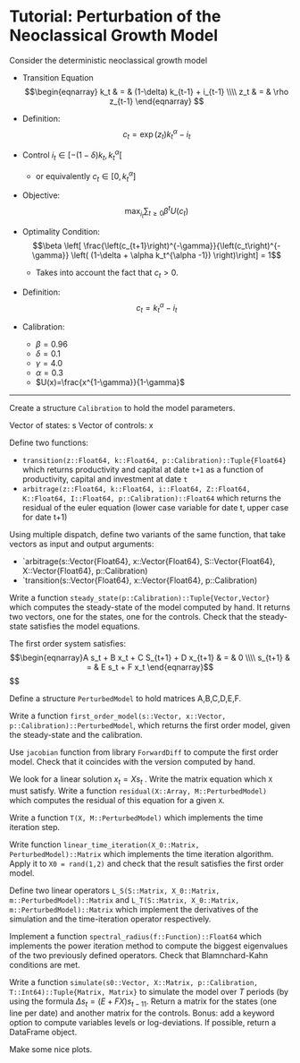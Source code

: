 # Tutorial: Perturbation of the Neoclassical Growth Model

Consider the deterministic neoclassical growth model

- Transition Equation
$$\begin{eqnarray}
k_t & = & (1-\delta) k_{t-1} + i_{t-1} \\\\
z_t & = & \rho z_{t-1}
\end{eqnarray}
$$

- Definition:
$$c_t = \exp(z_t) k_t^\alpha - i_t$$

- Control $i_t\in[-(1-\delta) k_t,k_t^\alpha[$
  - or equivalently $c_t \in [0, k_t^{\alpha}]$

- Objective:
$$\max_{i_t} \sum_{t\geq0} \beta^t U(c_t)$$



- Optimality Condition:
$$\beta  \left[ \frac{\left(c_{t+1}\right)^{-\gamma}}{\left(c_t\right)^{-\gamma}} \left( (1-\delta + \alpha k_t^{\alpha -1}) \right)\right] = 1$$
  - Takes into account the fact that $c_t>0$.
- Definition:
$$c_t = k_t^\alpha - i_t$$


- Calibration:
  - $\beta = 0.96$
  - $\delta = 0.1$
  - $\gamma = 4.0$
  - $\alpha = 0.3$
  - $U(x)=\frac{x^{1-\gamma}}{1-\gamma}$
  

---

Create a structure `Calibration` to hold the model parameters.

Vector of states: s
Vector of controls: x

Define two functions: 
- `transition(z::Float64, k::Float64, p::Calibration)::Tuple{Float64}` which returns productivity and capital at date `t+1` as a function of productivity, capital and investment at date `t`
- `arbitrage(z::Float64, k::Float64, i::Float64, Z::Float64, K::Float64, I::Float64, p::Calibration)::Float64` which returns the residual of the euler equation (lower case variable for date t, upper case for date t+1)

Using multiple dispatch, define two variants of the same function, that take vectors as input and output arguments:
- `arbitrage(s::Vector{Float64}, x::Vector{Float64}, S::Vector{Float64}, X::Vector{Float64}, p::Calibration)
- `transition(s::Vector{Float64}, x::Vector{Float64}, p::Calibration)


Write a function `steady_state(p::Calibration)::Tuple{Vector,Vector}` which computes the steady-state of the model computed by hand. It returns two vectors, one for the states, one for the controls. Check that the steady-state satisfies the model equations.


The first order system satisfies:
$$\begin{eqnarray}A s_t + B x_t + C S_{t+1} + D x_{t+1} & = & 0 \\\\ 
s_{t+1} & = & E s_t + F x_t
 \end{eqnarray}$$
$$

Define a structure `PerturbedModel` to hold matrices A,B,C,D,E,F.

Write a function `first_order_model(s::Vector, x::Vector, p::Calibration)::PerturbedModel`, which returns the first order model, given the steady-state and the calibration.

Use `jacobian` function from library `ForwardDiff`  to compute the first order model. Check that it coincides with the version computed by hand.

We look for a linear solution $x_t = X s_t$ . Write the matrix equation which `X` must satisfy. Write a function `residual(X::Array, M::PerturbedModel)` which computes the residual of this equation for a given `X`.

Write a function `T(X, M::PerturbedModel)`  which implements the time iteration step.

Write function `linear_time_iteration(X_0::Matrix, PerturbedModel)::Matrix` which implements the time iteration algorithm. Apply it to `X0 = rand(1,2)` and check that the result satisfies the first order model.

Define two linear operators `L_S(S::Matrix, X_0::Matrix, m::PerturbedModel)::Matrix` and `L_T(S::Matrix, X_0::Matrix, m::PerturbedModel)::Matrix` which implement the derivatives of the simulation and the time-iteration operator respectively.

Implement a function `spectral_radius(f::Function)::Float64` which implements the power iteration method to compute the biggest eigenvalues of the two previously defined operators. Check that Blamnchard-Kahn conditions are met.

Write a function `simulate(s0::Vector, X::Matrix, p::Calibration, T::Int64)::Tuple{Matrix, Matrix}` to simulate the model over $T$ periods (by using the formula $\Delta s_t = (E + F X) s_{t-11}$. Return a matrix for the states (one line per date) and another matrix for the controls. Bonus: add a keyword option to compute variables levels or log-deviations. If possible, return a DataFrame object.

Make some nice plots.